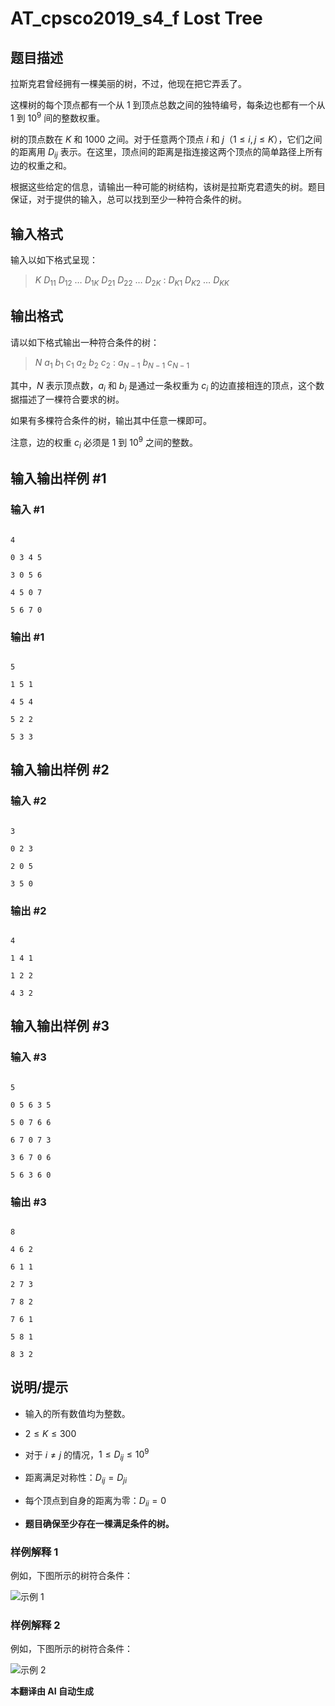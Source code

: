 # AT_cpsco2019_s4_f Lost Tree

## 题目描述

拉斯克君曾经拥有一棵美丽的树，不过，他现在把它弄丢了。

这棵树的每个顶点都有一个从 $1$ 到顶点总数之间的独特编号，每条边也都有一个从 $1$ 到 $10^9$ 间的整数权重。

树的顶点数在 $K$ 和 $1000$ 之间。对于任意两个顶点 $i$ 和 $j$（$1 \leq i, j \leq K$），它们之间的距离用 $D_{ij}$ 表示。在这里，顶点间的距离是指连接这两个顶点的简单路径上所有边的权重之和。

根据这些给定的信息，请输出一种可能的树结构，该树是拉斯克君遗失的树。题目保证，对于提供的输入，总可以找到至少一种符合条件的树。

## 输入格式

输入以如下格式呈现：

> $K$ $D_{11}$ $D_{12}$ $\ldots$ $D_{1K}$ $D_{21}$ $D_{22}$ $\ldots$ $D_{2K}$ : $D_{K1}$ $D_{K2}$ $\ldots$ $D_{KK}$

## 输出格式

请以如下格式输出一种符合条件的树：

> $N$ $a_1$ $b_1$ $c_1$ $a_2$ $b_2$ $c_2$ : $a_{N-1}$ $b_{N-1}$ $c_{N-1}$

其中，$N$ 表示顶点数，$a_i$ 和 $b_i$ 是通过一条权重为 $c_i$ 的边直接相连的顶点，这个数据描述了一棵符合要求的树。

如果有多棵符合条件的树，输出其中任意一棵即可。

注意，边的权重 $c_i$ 必须是 $1$ 到 $10^9$ 之间的整数。

## 输入输出样例 #1

### 输入 #1

```
4
0 3 4 5
3 0 5 6
4 5 0 7
5 6 7 0
```

### 输出 #1

```
5
1 5 1
4 5 4
5 2 2
5 3 3
```

## 输入输出样例 #2

### 输入 #2

```
3
0 2 3
2 0 5
3 5 0
```

### 输出 #2

```
4
1 4 1
1 2 2
4 3 2
```

## 输入输出样例 #3

### 输入 #3

```
5
0 5 6 3 5
5 0 7 6 6
6 7 0 7 3
3 6 7 0 6
5 6 3 6 0
```

### 输出 #3

```
8
4 6 2
6 1 1
2 7 3
7 8 2
7 6 1
5 8 1
8 3 2
```

## 说明/提示

- 输入的所有数值均为整数。
- $2 \leq K \leq 300$
- 对于 $i \neq j$ 的情况，$1 \leq D_{ij} \leq 10^9$
- 距离满足对称性：$D_{ij} = D_{ji}$
- 每个顶点到自身的距离为零：$D_{ii} = 0$
- **题目确保至少存在一棵满足条件的树。**

### 样例解释 1

例如，下图所示的树符合条件：
![示例 1](https://img.atcoder.jp/cpsco2019-s4/cf49e2d95234dcb394eec3b9185455a6.png)

### 样例解释 2

例如，下图所示的树符合条件：
![示例 2](https://img.atcoder.jp/cpsco2019-s4/937c00db989f458f17a3ad78d4b30c76.png)

 **本翻译由 AI 自动生成**